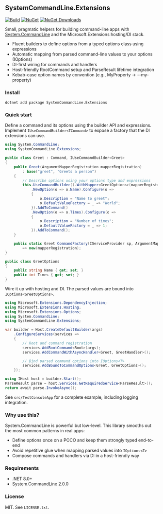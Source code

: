 ## SystemCommandLine.Extensions

[![Build](https://github.com/maciejw/SystemCommandLine.Extensions/actions/workflows/ci-release.yml/badge.svg?branch=master)](https://github.com/maciejw/SystemCommandLine.Extensions/actions/workflows/ci-release.yml)
[![NuGet](https://img.shields.io/nuget/v/SystemCommandLine.Extensions.svg)](https://www.nuget.org/packages/SystemCommandLine.Extensions)
[![NuGet Downloads](https://img.shields.io/nuget/dt/SystemCommandLine.Extensions.svg)](https://www.nuget.org/packages/SystemCommandLine.Extensions)

Small, pragmatic helpers for building command-line apps with
[System.CommandLine](https://www.nuget.org/packages/System.CommandLine) and the
Microsoft.Extensions hosting/DI stack.

- Fluent builders to define options from a typed options class using expressions
- Automatic mapping from parsed command-line values to your options (IOptions<T>)
- DI-first wiring for commands and handlers
- Host-friendly RootCommand setup and ParseResult lifetime integration
- Kebab-case option names by convention (e.g., MyProperty -> --my-property)

### Install

```pwsh
dotnet add package SystemCommandLine.Extensions
```

### Quick start

Define a command and its options using the builder API and expressions. Implement
`IUseCommandBuilder<TCommand>` to expose a factory that the DI extensions can use.

```csharp
using System.CommandLine;
using SystemCommandLine.Extensions;

public class Greet : Command, IUseCommandBuilder<Greet>
{
	public Greet(ArgumentMapperRegistration mapperRegistration)
		: base("greet", "Greets a person")
	{
		// Describe options using your options type and expressions
		this.UseCommandBuilder().WithMapper<GreetOptions>(mapperRegistration)
			.NewOption(o => o.Name).Configure(o =>
			{
				o.Description = "Name to greet";
				o.DefaultValueFactory = _ => "World";
			}).AddToCommand()
			.NewOption(o => o.Times).Configure(o =>
			{
				o.Description = "Number of times";
				o.DefaultValueFactory = _ => 1;
			}).AddToCommand();
	}

	public static Greet CommandFactory(IServiceProvider sp, ArgumentMapperRegistration mapperRegistration)
		=> new(mapperRegistration);
}

public class GreetOptions
{
	public string Name { get; set; }
	public int Times { get; set; }
}
```

Wire it up with hosting and DI. The parsed values are bound into `IOptions<GreetOptions>`.

```csharp
using Microsoft.Extensions.DependencyInjection;
using Microsoft.Extensions.Hosting;
using Microsoft.Extensions.Options;
using System.CommandLine;
using SystemCommandLine.Extensions;

var builder = Host.CreateDefaultBuilder(args)
	.ConfigureServices(services =>
	{
		// Root and command registration
		services.AddRootCommand<Root>(args);
		services.AddCommandWithAsyncHandler<Greet, GreetHandler>();

		// Bind parsed command options into IOptions<T>
		services.AddBoundToCommandOptions<Greet, GreetOptions>();
	});

using IHost host = builder.Start();
ParseResult parse = host.Services.GetRequiredService<ParseResult>();
return await parse.InvokeAsync();
```

See `src/TestConsoleApp` for a complete example, including logging integration.

### Why use this?

System.CommandLine is powerful but low-level. This library smooths out the most
common patterns in real apps:

- Define options once on a POCO and keep them strongly typed end-to-end
- Avoid repetitive glue when mapping parsed values into `IOptions<T>`
- Compose commands and handlers via DI in a host-friendly way

### Requirements

- .NET 8.0+
- System.CommandLine 2.0.0

### License

MIT. See `LICENSE.txt`.